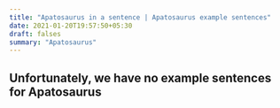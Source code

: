 ```yaml
---
title: "Apatosaurus in a sentence | Apatosaurus example sentences"
date: 2021-01-20T19:57:50+05:30
draft: falses
summary: "Apatosaurus"
---
```

## Unfortunately, we have no example sentences for Apatosaurus                 
